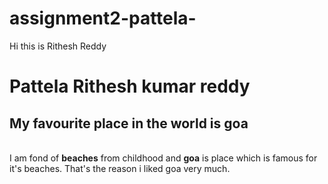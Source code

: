 # assignment2-pattela-

Hi this is Rithesh Reddy
# Pattela Rithesh kumar reddy 
## My favourite place in the world is goa 
<br> I am fond of **beaches** from childhood and **goa** is place which is famous for it's beaches. That's the reason i liked goa very much.